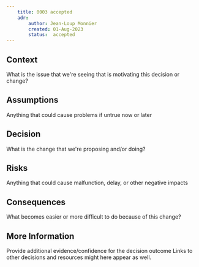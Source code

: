```yaml
---
    title: 0003 accepted
    adr:
        author: Jean-Loup Monnier
        created: 01-Aug-2023
        status:  accepted
---
```


## Context

What is the issue that we're seeing that is motivating this decision or change?

## Assumptions
Anything that could cause problems if untrue now or later

## Decision

What is the change that we're proposing and/or doing?

## Risks
Anything that could cause malfunction, delay, or other negative impacts

## Consequences

What becomes easier or more difficult to do because of this change?


## More Information
Provide additional evidence/confidence for the decision outcome
Links to other decisions and resources might here appear as well.
